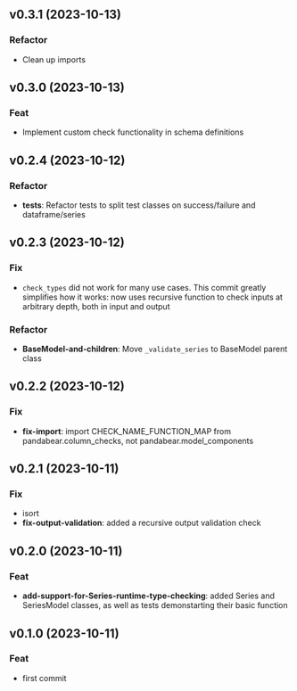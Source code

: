 ## v0.3.1 (2023-10-13)

### Refactor

- Clean up imports

## v0.3.0 (2023-10-13)

### Feat

- Implement custom check functionality in schema definitions

## v0.2.4 (2023-10-12)

### Refactor

- **tests**: Refactor tests to split test classes on success/failure and dataframe/series

## v0.2.3 (2023-10-12)

### Fix

- `check_types` did not work for many use cases. This commit greatly simplifies how it works: now uses recursive function to check inputs at arbitrary depth, both in input and output

### Refactor

- **BaseModel-and-children**: Move `_validate_series` to BaseModel parent class

## v0.2.2 (2023-10-12)

### Fix

- **fix-import**: import CHECK_NAME_FUNCTION_MAP from pandabear.column_checks, not pandabear.model_components

## v0.2.1 (2023-10-11)

### Fix

- isort
- **fix-output-validation**: added a recursive output validation check

## v0.2.0 (2023-10-11)

### Feat

- **add-support-for-Series-runtime-type-checking**: added Series and SeriesModel classes, as well as tests demonstarting their basic function

## v0.1.0 (2023-10-11)

### Feat

- first commit
